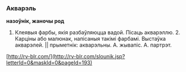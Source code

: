 ### Акварэль
**назоўнік, жаночы род**

1. Клеявыя фарбы, якія разбаўляюцца вадой. Пісаць акварэллю. 2. Карціны або малюнак, напісаныя такімі фарбамі. Выстаўка акварэлей. || прыметнік: акварэльны. А. жывапіс. А. партрэт.

<a rel="author">[http://rv-blr.com/](http://rv-blr.com/slounik.jsp?letterId=0&maskId=0&pageId=193)</a>
